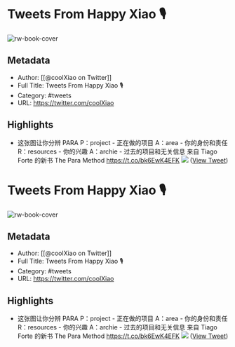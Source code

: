 # Tweets From Happy Xiao 🎙

![rw-book-cover](https://pbs.twimg.com/profile_images/1598926162943959040/JR6BzOiv.jpg)

## Metadata
- Author: [[@coolXiao on Twitter]]
- Full Title: Tweets From Happy Xiao 🎙
- Category: #tweets
- URL: https://twitter.com/coolXiao

## Highlights
- 这张图让你分辨 PARA
  P：project - 正在做的项目
  A：area - 你的身份和责任
  R：resources - 你的兴趣
  A：archie - 过去的项目和无关信息
  来自 Tiago Forte 的新书 The Para Method https://t.co/bk6EwK4EFK 
  ![](https://pbs.twimg.com/media/F39uzvmakAEBcOH.jpg) ([View Tweet](https://twitter.com/coolXiao/status/1693194059115085848))
# Tweets From Happy Xiao 🎙

![rw-book-cover](https://pbs.twimg.com/profile_images/1598926162943959040/JR6BzOiv.jpg)

## Metadata
- Author: [[@coolXiao on Twitter]]
- Full Title: Tweets From Happy Xiao 🎙
- Category: #tweets
- URL: https://twitter.com/coolXiao

## Highlights
- 这张图让你分辨 PARA
  P：project - 正在做的项目
  A：area - 你的身份和责任
  R：resources - 你的兴趣
  A：archie - 过去的项目和无关信息
  来自 Tiago Forte 的新书 The Para Method https://t.co/bk6EwK4EFK 
  ![](https://pbs.twimg.com/media/F39uzvmakAEBcOH.jpg) ([View Tweet](https://twitter.com/coolXiao/status/1693194059115085848))
